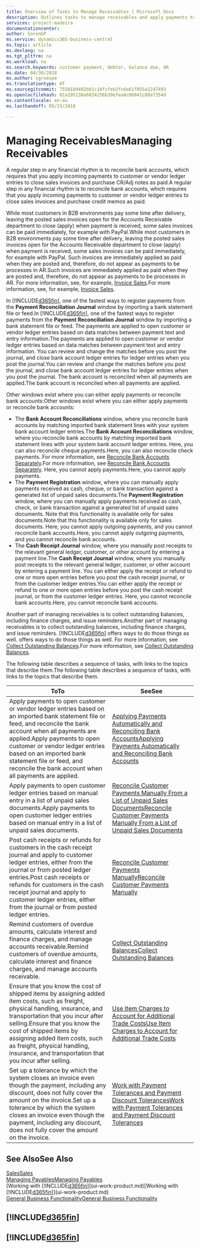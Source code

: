 ```yaml
---
title: Overview of Tasks to Manage Receivables | Microsoft Docs
description: Outlines tasks to manage receivables and apply payments to customer or vendor ledger entries.
services: project-madeira
documentationcenter: 
author: SorenGP
ms.service: dynamics365-business-central
ms.topic: article
ms.devlang: na
ms.tgt_pltfrm: na
ms.workload: na
ms.search.keywords: customer payment, debtor, balance due, AR
ms.date: 04/30/2018
ms.author: sgroespe
ms.translationtype: HT
ms.sourcegitcommit: 75501b9402bb1c14fcfeb2fc6e61f055a2247493
ms.openlocfilehash: 01a195130a6834256b30efea8c06841c88af354d
ms.contentlocale: en-au
ms.lasthandoff: 05/15/2018

---
```

# <a name="managing-receivables"></a><span data-ttu-id="f7698-103">Managing Receivables</span><span class="sxs-lookup"><span data-stu-id="f7698-103">Managing Receivables</span></span>
<span data-ttu-id="f7698-104">A regular step in any financial rhythm is to reconcile bank accounts, which requires that you apply incoming payments to customer or vendor ledger entries to close sales invoices and purchase CR/Adj notes as paid.</span><span class="sxs-lookup"><span data-stu-id="f7698-104">A regular step in any financial rhythm is to reconcile bank accounts, which requires that you apply incoming payments to customer or vendor ledger entries to close sales invoices and purchase credit memos as paid.</span></span>

<span data-ttu-id="f7698-105">While most customers in B2B environments pay some time after delivery, leaving the posted sales invoices open for the Accounts Receivable department to close (apply) when payment is received, some sales invoices can be paid immediately, for example with PayPal.</span><span class="sxs-lookup"><span data-stu-id="f7698-105">While most customers in B2B environments pay some time after delivery, leaving the posted sales invoices open for the Accounts Receivable department to close (apply) when payment is received, some sales invoices can be paid immediately, for example with PayPal.</span></span> <span data-ttu-id="f7698-106">Such invoices are immediately applied as paid when they are posted and, therefore, do not appear as payments to be processes in AR.</span><span class="sxs-lookup"><span data-stu-id="f7698-106">Such invoices are immediately applied as paid when they are posted and, therefore, do not appear as payments to be processes in AR.</span></span> <span data-ttu-id="f7698-107">For more information, see, for example, [Invoice Sales](sales-how-invoice-sales.md).</span><span class="sxs-lookup"><span data-stu-id="f7698-107">For more information, see, for example, [Invoice Sales](sales-how-invoice-sales.md).</span></span>  

<span data-ttu-id="f7698-108">In [!INCLUDE[d365fin](includes/d365fin_md.md)], one of the fastest ways to register payments from the **Payment Reconciliation Journal** window by importing a bank statement file or feed.</span><span class="sxs-lookup"><span data-stu-id="f7698-108">In [!INCLUDE[d365fin](includes/d365fin_md.md)], one of the fastest ways to register payments from the **Payment Reconciliation Journal** window by importing a bank statement file or feed.</span></span> <span data-ttu-id="f7698-109">The payments are applied to open customer or vendor ledger entries based on data matches between payment text and entry information.</span><span class="sxs-lookup"><span data-stu-id="f7698-109">The payments are applied to open customer or vendor ledger entries based on data matches between payment text and entry information.</span></span> <span data-ttu-id="f7698-110">You can review and change the matches before you post the journal, and close bank account ledger entries for ledger entries when you post the journal.</span><span class="sxs-lookup"><span data-stu-id="f7698-110">You can review and change the matches before you post the journal, and close bank account ledger entries for ledger entries when you post the journal.</span></span> <span data-ttu-id="f7698-111">The bank account is reconciled when all payments are applied.</span><span class="sxs-lookup"><span data-stu-id="f7698-111">The bank account is reconciled when all payments are applied.</span></span>

<span data-ttu-id="f7698-112">Other windows exist where you can either apply payments or reconcile bank accounts:</span><span class="sxs-lookup"><span data-stu-id="f7698-112">Other windows exist where you can either apply payments or reconcile bank accounts:</span></span>

* <span data-ttu-id="f7698-113">The **Bank Account Reconciliations** window, where you reconcile bank accounts by matching imported bank statement lines with your system bank account ledger entries.</span><span class="sxs-lookup"><span data-stu-id="f7698-113">The **Bank Account Reconciliations** window, where you reconcile bank accounts by matching imported bank statement lines with your system bank account ledger entries.</span></span> <span data-ttu-id="f7698-114">Here, you can also reconcile cheque payments.</span><span class="sxs-lookup"><span data-stu-id="f7698-114">Here, you can also reconcile check payments.</span></span> <span data-ttu-id="f7698-115">For more information, see [Reconcile Bank Accounts Separately](bank-how-reconcile-bank-accounts-separately.md).</span><span class="sxs-lookup"><span data-stu-id="f7698-115">For more information, see [Reconcile Bank Accounts Separately](bank-how-reconcile-bank-accounts-separately.md).</span></span> <span data-ttu-id="f7698-116">Here, you cannot apply payments.</span><span class="sxs-lookup"><span data-stu-id="f7698-116">Here, you cannot apply payments.</span></span>
* <span data-ttu-id="f7698-117">The **Payment Registration** window, where you can manually apply payments received as cash, cheque, or bank transaction against a generated list of unpaid sales documents.</span><span class="sxs-lookup"><span data-stu-id="f7698-117">The **Payment Registration** window, where you can manually apply payments received as cash, check, or bank transaction against a generated list of unpaid sales documents.</span></span> <span data-ttu-id="f7698-118">Note that this functionality is available only for sales documents.</span><span class="sxs-lookup"><span data-stu-id="f7698-118">Note that this functionality is available only for sales documents.</span></span> <span data-ttu-id="f7698-119">Here, you cannot apply outgoing payments, and you cannot reconcile bank accounts.</span><span class="sxs-lookup"><span data-stu-id="f7698-119">Here, you cannot apply outgoing payments, and you cannot reconcile bank accounts.</span></span>
* <span data-ttu-id="f7698-120">The **Cash Receipt Journal** window, where you manually post receipts to the relevant general ledger, customer, or other account by entering a payment line.</span><span class="sxs-lookup"><span data-stu-id="f7698-120">The **Cash Receipt Journal** window, where you manually post receipts to the relevant general ledger, customer, or other account by entering a payment line.</span></span> <span data-ttu-id="f7698-121">You can either apply the receipt or refund to one or more open entries before you post the cash receipt journal, or from the customer ledger entries.</span><span class="sxs-lookup"><span data-stu-id="f7698-121">You can either apply the receipt or refund to one or more open entries before you post the cash receipt journal, or from the customer ledger entries.</span></span> <span data-ttu-id="f7698-122">Here, you cannot reconcile bank accounts.</span><span class="sxs-lookup"><span data-stu-id="f7698-122">Here, you cannot reconcile bank accounts.</span></span>  

<span data-ttu-id="f7698-123">Another part of managing receivables is to collect outstanding balances, including finance charges, and issue reminders.</span><span class="sxs-lookup"><span data-stu-id="f7698-123">Another part of managing receivables is to collect outstanding balances, including finance charges, and issue reminders.</span></span> [!INCLUDE[d365fin](includes/d365fin_md.md)]<span data-ttu-id="f7698-124"> offers ways to do those things as well.</span><span class="sxs-lookup"><span data-stu-id="f7698-124"> offers ways to do those things as well.</span></span> <span data-ttu-id="f7698-125">For more information, see [Collect Outstanding Balances](receivables-collect-outstanding-balances.md).</span><span class="sxs-lookup"><span data-stu-id="f7698-125">For more information, see [Collect Outstanding Balances](receivables-collect-outstanding-balances.md).</span></span>  

<span data-ttu-id="f7698-126">The following table describes a sequence of tasks, with links to the topics that describe them.</span><span class="sxs-lookup"><span data-stu-id="f7698-126">The following table describes a sequence of tasks, with links to the topics that describe them.</span></span>  

| <span data-ttu-id="f7698-127">To</span><span class="sxs-lookup"><span data-stu-id="f7698-127">To</span></span> | <span data-ttu-id="f7698-128">See</span><span class="sxs-lookup"><span data-stu-id="f7698-128">See</span></span> |
| --- | --- |
| <span data-ttu-id="f7698-129">Apply payments to open customer or vendor ledger entries based on an imported bank statement file or feed, and reconcile the bank account when all payments are applied.</span><span class="sxs-lookup"><span data-stu-id="f7698-129">Apply payments to open customer or vendor ledger entries based on an imported bank statement file or feed, and reconcile the bank account when all payments are applied.</span></span> |[<span data-ttu-id="f7698-130">Applying Payments Automatically and Reconciling Bank Accounts</span><span class="sxs-lookup"><span data-stu-id="f7698-130">Applying Payments Automatically and Reconciling Bank Accounts</span></span>](receivables-apply-payments-auto-reconcile-bank-accounts.md) |
| <span data-ttu-id="f7698-131">Apply payments to open customer ledger entries based on manual entry in a list of unpaid sales documents.</span><span class="sxs-lookup"><span data-stu-id="f7698-131">Apply payments to open customer ledger entries based on manual entry in a list of unpaid sales documents.</span></span> |[<span data-ttu-id="f7698-132">Reconcile Customer Payments Manually From a List of Unpaid Sales Documents</span><span class="sxs-lookup"><span data-stu-id="f7698-132">Reconcile Customer Payments Manually From a List of Unpaid Sales Documents</span></span>](receivables-how-reconcile-customer-payments-list-unpaid-sales-documents.md) |
| <span data-ttu-id="f7698-133">Post cash receipts or refunds for customers in the cash receipt journal and apply to customer ledger entries, either from the journal or from posted ledger entries.</span><span class="sxs-lookup"><span data-stu-id="f7698-133">Post cash receipts or refunds for customers in the cash receipt journal and apply to customer ledger entries, either from the journal or from posted ledger entries.</span></span> |[<span data-ttu-id="f7698-134">Reconcile Customer Payments Manually</span><span class="sxs-lookup"><span data-stu-id="f7698-134">Reconcile Customer Payments Manually</span></span>](receivables-how-apply-sales-transactions-manually.md) |
| <span data-ttu-id="f7698-135">Remind customers of overdue amounts, calculate interest and finance charges, and manage accounts receivable.</span><span class="sxs-lookup"><span data-stu-id="f7698-135">Remind customers of overdue amounts, calculate interest and finance charges, and manage accounts receivable.</span></span> |[<span data-ttu-id="f7698-136">Collect Outstanding Balances</span><span class="sxs-lookup"><span data-stu-id="f7698-136">Collect Outstanding Balances</span></span>](receivables-collect-outstanding-balances.md) |
|<span data-ttu-id="f7698-137">Ensure that you know the cost of shipped items by assigning added item costs, such as freight, physical handling, insurance, and transportation that you incur after selling.</span><span class="sxs-lookup"><span data-stu-id="f7698-137">Ensure that you know the cost of shipped items by assigning added item costs, such as freight, physical handling, insurance, and transportation that you incur after selling.</span></span>|[<span data-ttu-id="f7698-138">Use Item Charges to Account for Additional Trade Costs</span><span class="sxs-lookup"><span data-stu-id="f7698-138">Use Item Charges to Account for Additional Trade Costs</span></span>](payables-how-assign-item-charges.md)|
|<span data-ttu-id="f7698-139">Set up a tolerance by which the system closes an invoice even though the payment, including any discount, does not fully cover the amount on the invoice.</span><span class="sxs-lookup"><span data-stu-id="f7698-139">Set up a tolerance by which the system closes an invoice even though the payment, including any discount, does not fully cover the amount on the invoice.</span></span>|[<span data-ttu-id="f7698-140">Work with Payment Tolerances and Payment Discount Tolerances</span><span class="sxs-lookup"><span data-stu-id="f7698-140">Work with Payment Tolerances and Payment Discount Tolerances</span></span>](finance-payment-tolerance-and-payment-discount-tolerance.md)|
## <a name="see-also"></a><span data-ttu-id="f7698-141">See Also</span><span class="sxs-lookup"><span data-stu-id="f7698-141">See Also</span></span>
[<span data-ttu-id="f7698-142">Sales</span><span class="sxs-lookup"><span data-stu-id="f7698-142">Sales</span></span>](sales-manage-sales.md)  
[<span data-ttu-id="f7698-143">Managing Payables</span><span class="sxs-lookup"><span data-stu-id="f7698-143">Managing Payables</span></span>](payables-manage-payables.md)  
<span data-ttu-id="f7698-144">[Working with [!INCLUDE[d365fin](includes/d365fin_md.md)]](ui-work-product.md)</span><span class="sxs-lookup"><span data-stu-id="f7698-144">[Working with [!INCLUDE[d365fin](includes/d365fin_md.md)]](ui-work-product.md)</span></span>  
[<span data-ttu-id="f7698-145">General Business Functionality</span><span class="sxs-lookup"><span data-stu-id="f7698-145">General Business Functionality</span></span>](ui-across-business-areas.md)

## [!INCLUDE[d365fin](includes/free_trial_md.md)]  
## [!INCLUDE[d365fin](includes/training_link_md.md)]

